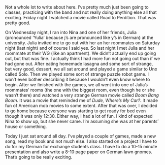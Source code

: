 Not a whole lot to write about here. I’ve pretty much just been going to classes, practicing with the band and not really doing anything else all that exciting. Friday night I watched a movie called Road to Perdition. That was pretty good.

On Wednesday night, I ran into Nina and one of her friends, Julia (pronounced ‘Yulia’ because j’s are pronounced like y’s in German) at the university. Julia invited me to go out with her an her roommates on Saturday night (last night) and of course I said yes. So last night I met Julia and her roommate at their WG (like an apartment). We didn’t actually end up going out, but that was fine. I actually think I had more fun not going out than if we had gone out. After eating homemade lasagna and some sort of strange, but very good, dessert, we all sat around and played a game similar to Uno called Solo. Then we played some sort of strange puzzle robot game. I won’t even bother describing it because I wouldn’t even know where to begin. After we finished with the games, we all went into one of Julia’s roommates’ rooms (the one with the biggest room, even though he or she wasn’t there) and watched a very strange German movie called *Boom Bang Boom*. It was a movie that reminded me of *Dude, Where’s My Car?*. It made fun of American mob movies to some extent. After that was over, I decided to go home because everyone was starting to get ready for bed even though it was only 12:30. Either way, I had a lot of fun. I kind of expected Nina to show up, but she never came. I’m assuming she was at her parents’ house or something.

Today I just sat around all day. I’ve played a couple of games, made a new song, read my book and not much else. I also started on a project I have to do for my German for exchange students class. I have to do a 10-15 minute presentation and also write a 8-10 page paper on German lawn gnomes. That’s going to be really exciting.